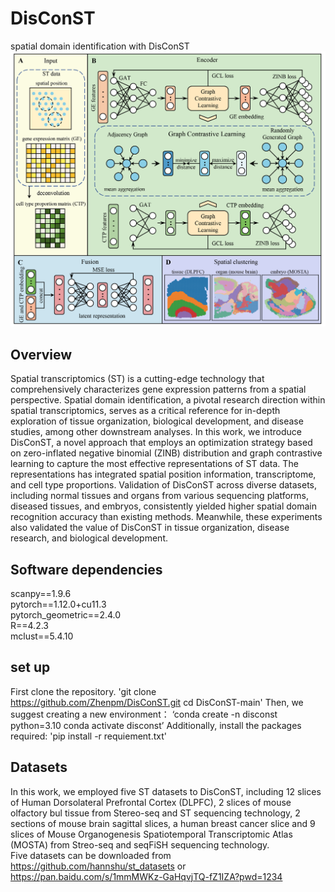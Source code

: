# DisConST
spatial domain identification with DisConST
![image](https://github.com/Zhenpm/DisConST/blob/main/DisConST.png)

## Overview

Spatial transcriptomics (ST) is a cutting-edge technology that comprehensively characterizes gene expression patterns from a spatial perspective. Spatial domain identification, a pivotal research direction within spatial transcriptomics, serves as a critical reference for in-depth exploration of tissue organization, biological development, and disease studies, among other downstream analyses. In this work, we introduce DisConST, a novel approach that employs an optimization strategy based on zero-inflated negative binomial (ZINB) distribution and graph contrastive learning to capture the most effective representations of ST data. The representations has integrated spatial position information, transcriptome, and cell type proportions. Validation of DisConST across diverse datasets, including normal tissues and organs from various sequencing platforms, diseased tissues, and embryos, consistently yielded higher spatial domain recognition accuracy than existing methods. Meanwhile, these experiments also validated the value of DisConST in tissue organization, disease research, and biological development.

## Software dependencies

scanpy==1.9.6 <br />
pytorch==1.12.0+cu11.3 <br />
pytorch_geometric==2.4.0 <br />
R==4.2.3 <br />
mclust==5.4.10 <br />

## set up

First clone the repository.
'git clone https://github.com/Zhenpm/DisConST.git
cd DisConST-main'
Then, we suggest creating a new environment：
‘conda create -n disconst python=3.10
conda activate disconst’
Additionally, install the packages required:
'pip install -r requiement.txt'

## Datasets
In this work, we employed five ST datasets to DisConST, including 12 slices of Human Dorsolateral Prefrontal Cortex (DLPFC), 2 slices of mouse olfactory bul tissue from Stereo-seq and ST sequencing technology, 2 sections of mouse brain sagittal slices, a human breast cancer slice and  9 slices of Mouse Organogenesis Spatiotemporal Transcriptomic Atlas (MOSTA) from Streo-seq and seqFiSH sequencing technology. <br />
Five datasets can be downloaded from https://github.com/hannshu/st_datasets or https://pan.baidu.com/s/1mmMWKz-GaHqvjTQ-fZ1IZA?pwd=1234
